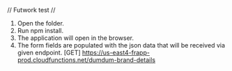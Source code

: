 // Futwork test //

1. Open the folder.
2. Run npm install.
3. The application will open in the browser.
4. The form fields are populated with the json data that will be received via given endpoint.
   [GET] https://us-east4-frapp-prod.cloudfunctions.net/dumdum-brand-details
